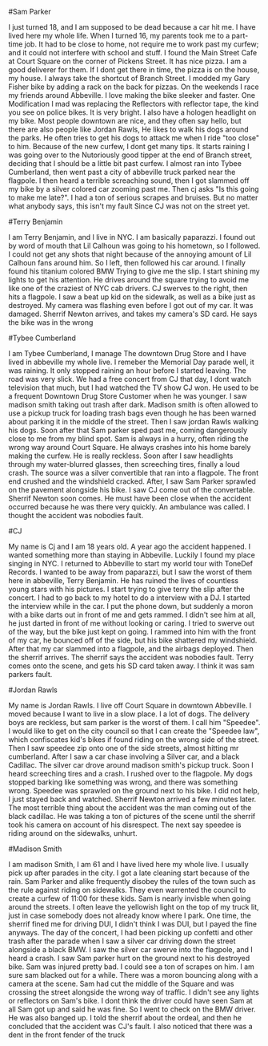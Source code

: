 #Sam Parker

I just turned 18, and I am supposed to be dead because a car hit me. I have lived here my whole life. When I turned 16,
my parents took me to a part-time job. It had to be close to home, not require me to work past my curfew; and it could
not interfere with school and stuff.
I found the Main Street Cafe at Court Square on the corner of Pickens Street. It has nice pizza. I am a good deliverer
for them. If I dont get there in time, the pizza is on the house, my house. I always take the shortcut of Branch Street.
I modded my Gary Fisher bike by adding a rack on the back for pizzas. On the weekends I race my friends around
Abbeville. I love making the bike sleeker and faster. One Modification I mad was replacing the Reflectors with reflector
tape, the kind you see on police bikes. It is very bright. I also have a hologen headlight on my bike. Most people
downtown are nice, and they often say hello, but there are also people like Jordan Rawls, He likes to walk his dogs
around the parks. He often tries to get his dogs to attack me when I ride "too close" to him. Because of the new curfew,
I dont get many tips. It starts raining I was going over to the Nutoriously good tipper at the end of Branch street,
deciding that I should be a little bit past curfew. I almost ran into Tybee Cumberland, then went past a city of
abbeville truck parked near the flagpole. I then heard a terrible screaching sound, then I got slammed off my bike by
a silver colored car zooming past me. Then cj asks "Is this going to make me late?". I had a ton of serious scrapes and
bruises. But no matter what anybody says, this isn't my fault Since CJ was not on the street yet. 

#Terry Benjamin

I am Terry Benjamin, and I live in NYC. I am basically paparazzi. I found out by word of mouth that Lil Calhoun was
going to his hometown, so I followed. I could not get any shots that night because of the annoying amount of Lil Calhoun
fans around him. So I left, then followed his car around. I finally found his titanium colored BMW Trying to give me the
slip. I start shining my lights to get his attention. He drives around the square trying to avoid me like one of the
craziest of NYC cab drivers. CJ swerves to the right, then hits a flagpole. I saw a beat up kid on the sidewalk, as well
as a bike just as destroyed. My camera was flashing even before I got out of my car. It was damaged. Sherrif Newton
arrives, and takes my camera's SD card. He says the bike was in the wrong

#Tybee Cumberland

I am Tybee Cumberland, I manage The downtown Drug Store and I have lived in abbeville my whole live. I remeber the
Memorial Day parade well, it was raining. It only stopped raining an hour before I started leaving. The road was very
slick. We had a free concert from CJ that day, I dont watch television that much, but I had watched the TV show CJ won.
He used to be a frequent Downtown Drug Store Customer when he was younger. I saw madison smith taking out trash after
dark. Madison smith is often allowed to use a pickup truck for loading trash bags even though he has been warned about
parking it in the middle of the street. Then I saw jordan Rawls walking his dogs. Soon after that Sam parker sped past
me, coming dangerously close to me from my blind spot. Sam is always in a hurry, often riding the wrong way around Court
Square. He always crashes into his home barely making the curfew. He is really reckless. Soon after I saw headlights
through my water-blurred glasses, then screeching tires, finally a loud crash. The source was a silver convertible that
ran into a flagpole. The front end crushed and the windshield cracked. After, I saw Sam Parker sprawled on the pavement
alongside his bike. I saw CJ come out of the convertable. Sherrif Newton soon comes. He must have been close when the
accident occurred because he was there very quickly. An ambulance was called. I thought the accident was nobodies fault. 

#CJ

My name is Cj and I am 18 years old. A year ago the accident happened. I wanted something more than staying in
Abbeville. Luckily I found my place singing in NYC. I returned to Abbeville to start my world tour with ToneDef Records.
I wanted to be away from paparazzi, but I saw the worst of them here in abbeville, Terry Benjamin. He has ruined the
lives of countless young stars with his pictures. I start trying to give terry the slip after the concert. I had to go
back to my hotel to do a interview with a DJ. I started the interview while in the car. I put the phone down, but
suddenly a moron with a bike darts out in front of me and gets rammed. I didn't see him at all, he just darted in front
of me without looking or caring. I tried to swerve out of the way, but the bike just kept on going. I rammed into him
with the front of my car, he bounced off of the side, but his bike shattered my windshield. After that my car slammed
into a flagpole, and the airbags deployed. Then the sherrif arrives. The sherrif says the accident was nobodies fault.
Terry comes onto the scene, and gets his SD card taken away. I think it was sam parkers fault. 

#Jordan Rawls

My name is Jordan Rawls. I live off Court Square in downtown Abbeville. I moved because I want to live in a slow place.
I a lot of dogs. The delivery boys are reckless, but sam parker is the worst of them. I call him "Speedee". I would like
to get on the city council so that I can create the "Speedee law", which confiscates kid's bikes if found riding on the
wrong side of the street. Then I saw speedee zip onto one of the side streets, almost hitting mr cumberland. After I saw
a car chase involving a Silver car, and a black Cadillac. The silver car drove around madison smith's pickup truck. Soon
I heard screeching tires and a crash. I rushed over to the flagpole. My dogs stopped barking like something was wrong,
and there was something wrong. Speedee was sprawled on the ground next to his bike. I did not help, I just stayed back
and watched. Sherrif Newton arrived a few minutes later. The most terrible thing about the accident was the man coming
out of the black cadillac. He was taking a ton of pictures of the scene until the sherrif took his camera on account of
his disrespect. The next say speedee is riding around on the sidewalks, unhurt. 

#Madison Smith

I am madison Smith, I am 61 and I have lived here my whole live. I usually pick up after parades in the city. I got
a late cleaning start because of the rain. Sam Parker and alike frequently disobey the rules of the town such as the
rule against riding on sidewalks. They even warrented the council to create a curfew of 11:00 for these kids. Sam is
nearly invisble when going around the streets. I often leave the yellowish light on the top of my truck lit, just in
case somebody does not already know where I park. One time, the sherrif fined me for driving DUI, I didn't think I was
DUI, but I payed the fine anyways. The day of the concert, I had been picking up confetti and other trash after the
parade when I saw a silver car driving down the street alongside a black BMW. I saw the silver car swerve into the
flagpole, and I heard a crash. I saw Sam parker hurt on the ground next to his destroyed bike. Sam was injured pretty
bad. I could see a ton of scrapes on him. I am sure sam blacked out for a while. There was a moron bouncing along with
a camera at the scene. Sam had cut the middle of the Square and was crossing the street alongside the wrong way of
traffic. I didn't see any lights or reflectors on Sam's bike. I dont think the driver could have seen Sam at all
Sam got up and said he was fine. So I went to check on the BMW driver. He was also banged up. I told the sherrif about
the ordeal, and then he concluded that the accident was CJ's fault. I also noticed that there was a dent in the front
fender of the truck
